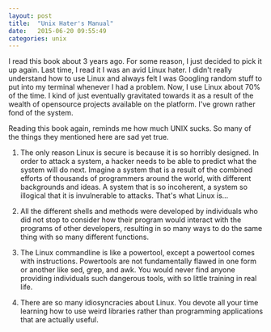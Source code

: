 ```yaml
---
layout: post
title:  "Unix Hater's Manual"
date:   2015-06-20 09:55:49
categories: unix
---
```

I read this book about 3 years ago.  For some reason, I just decided to pick it up again.  Last time, I read it I was an avid Linux hater.  I didn't really understand how to use Linux and always felt I was Googling random stuff to put into my terminal whenever I had a problem.  Now, I use Linux about 70% of the time.  I kind of just eventually gravitated towards it as a result of the wealth of opensource projects available on the platform.  I've grown rather fond of the system.

Reading this book again, reminds me how much UNIX sucks.  So many of the things they mentioned here are sad yet true. 


1.  The only reason Linux is secure is because it is so horribly designed.  In order to attack a system, a hacker needs to be able to predict what the system will do next.  Imagine a system that is a result of the combined efforts of thousands of programmers around the world, with different backgrounds and ideas.  A system that is so incoherent, a system so illogical that it is invulnerable to attacks.  That's what Linux is...


2.  All the different shells and methods were developed by individuals who did not stop to consider how their program would interact with the programs of other developers, resulting in so many ways to do the same thing with so many different functions.


3.  The Linux commandline is like a powertool, except a powertool comes with instructions.  Powertools are not fundamentally flawed in one form or another like sed, grep, and awk.  You would never find anyone providing individuals such dangerous tools, with so little training in real life.


4.  There are so many idiosyncracies about Linux.  You devote all your time learning how to use weird libraries rather than programming applications that are actually useful.
